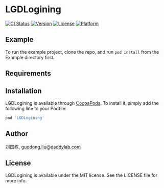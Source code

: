 # LGDLogining

[![CI Status](https://img.shields.io/travis/刘国栋/LGDLogining.svg?style=flat)](https://travis-ci.org/刘国栋/LGDLogining)
[![Version](https://img.shields.io/cocoapods/v/LGDLogining.svg?style=flat)](https://cocoapods.org/pods/LGDLogining)
[![License](https://img.shields.io/cocoapods/l/LGDLogining.svg?style=flat)](https://cocoapods.org/pods/LGDLogining)
[![Platform](https://img.shields.io/cocoapods/p/LGDLogining.svg?style=flat)](https://cocoapods.org/pods/LGDLogining)

## Example

To run the example project, clone the repo, and run `pod install` from the Example directory first.

## Requirements

## Installation

LGDLogining is available through [CocoaPods](https://cocoapods.org). To install
it, simply add the following line to your Podfile:

```ruby
pod 'LGDLogining'
```

## Author

刘国栋, guodong.liu@daddylab.com

## License

LGDLogining is available under the MIT license. See the LICENSE file for more info.

